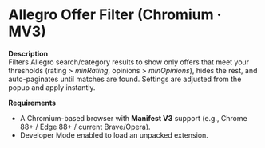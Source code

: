 # Allegro Offer Filter (Chromium · MV3)

**Description**  
Filters Allegro search/category results to show only offers that meet your thresholds (rating > *minRating*, opinions > *minOpinions*), hides the rest, and auto-paginates until matches are found. Settings are adjusted from the popup and apply instantly.

**Requirements**  
- A Chromium-based browser with **Manifest V3** support (e.g., Chrome 88+ / Edge 88+ / current Brave/Opera).  
- Developer Mode enabled to load an unpacked extension.
